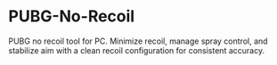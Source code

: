 # PUBG-No-Recoil
PUBG no recoil tool for PC. Minimize recoil, manage spray control, and stabilize aim with a clean recoil configuration for consistent accuracy.
